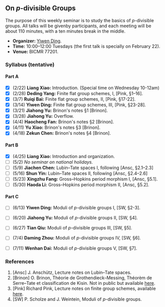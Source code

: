 ## On _p_-divisible Groups

The purpose of this weekly seminar is to study the basics of _p_-divisible groups. All talks will be givenby participants, and each meeting will be about 110 minutes, with a ten minutes break in the middle.

- **Organizer:** [Yiwen Ding](http://faculty.bicmr.pku.edu.cn/~dingyiwen/).
- **Time:** 10:00–12:00 Tuesdays (the first talk is specially on February 22).
- **Venue:** BICMR 77201.



### Syllabus (tentative)

#### Part A

- [x] (2/22) **Liang Xiao:** Introduction. (Special time on Wednesday 10-12am)
- [x] (2/28) **Deding Yang:** Finite flat group schemes, I, [Pink, §1–16].
- [x] (3/7) **Ruiqi Bai:** Finite flat group schemes, II, [Pink, §17-22].
- [x] (3/14) **Yiwen Ding:** Finite flat group schemes, III, [Pink, §23-28].
- [x] (3/21) **Jiahong Yu:** Brinon's notes §1 [Brinon].
- [x] (3/28) **Jiahong Yu:** Overflow.
- [x] (4/4) **Haocheng Fan:** Brinon's notes §2 [Brinon].
- [x] (4/11) **Yu Xiao:** Brinon's notes §3 [Brinon].
- [x] (4/18) **Zekun Chen:** Brinon's notes §4 [Brinon].

#### Part B

- [x] (4/25) **Liang Xiao:** Introduction and organization.
- [ ] (5/2) _No seminar on national holidays._
- [ ] (5/9) **Jiachen Chen:** Lubin–Tate spaces I, following [Ansc, §2.1–2.3]
- [ ] (5/16) **Shun Yin:** Lubin–Tate spaces II, following [Ansc, §2.4–2.6]
- [ ] (5/23) **Xingzhu Fang:** Gross–Hopkins period morphism I, [Ansc, §5.1].
- [ ] (5/30) **Haoda Li:** Gross–Hopkins period morphism II, [Ansc, §5.2].

#### Part C

- [ ] (6/13) **Yiwen Ding:** Moduli of _p_-divisible groups I, [SW, §2-3].
- [ ] (6/20) **Jiahong Yu:** Moduli of _p_-divisible groups II, [SW, §4].
- [ ] (6/27) **Tian Qiu:** Moduli of _p_-divisible groups III, [SW, §5].
- [ ] (7/4) **Daming Zhou:** Moduli of _p_-divisible groups IV, [SW, §6].
- [ ] (7/11) **Wenhan Dai:** Moduli of _p_-divisible groups V, [SW, §7].


### References

1. [Ansc] J. Anschütz, Lecture notes on Lubin–Tate spaces.
2. [Brinon] O. Brinon, Théorie de Grothendieck–Messing, Théorèm de Serre–Tate et classification de Kisin. Not in public but available [here](././BTKisin.pdf).
3. [Pink] Richard Pink, Lecture notes on finite group schemes, available [here](https://people.math.ethz.ch/∼pink/ftp/FGS/CompleteNotes.pdf).
4. [SW] P. Scholze and J. Weintein, Moduli of _p_-divisible groups.

